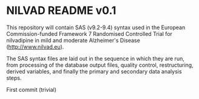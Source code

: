 # NILVAD README v0.1

This repository will contain SAS (v9.2-9.4) syntax used in the European Commission-funded Framework 7 Randomised Controlled Trial for nilvadipine in mild and moderate Alzheimer's Disease (http://www.nilvad.eu).

The SAS syntax files are laid out in the sequence in which they are run, from processing of the database output files, quality control, restructuring, derived variables, and finally the primary and secondary data analysis steps.

First commit (trivial)
